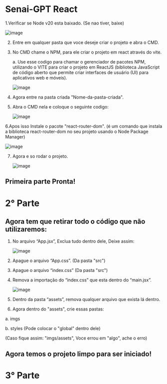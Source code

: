   # Senai-GPT React

1.Verificar se Node v20 esta baixado. (Se nao tiver, baixe)

   ![image](https://github.com/user-attachments/assets/65eb0fa4-8deb-493d-9ada-183d66f4340b)
 
2. Entre em qualquer pasta que voce deseje criar o projeto e abra o CMD.

3. No CMD chame o NPM, para ele criar o projeto em react através do vite.

   a. Use esse codigo para chamar o gerenciador de pacotes NPM, utilizando o VITE para criar o projeto em ReactJS (biblioteca JavaScript de código aberto que permite criar interfaces de usuário (UI) para aplicativos web e móveis).
   
   ![image](https://github.com/user-attachments/assets/bd7cb733-2192-4c64-bbe9-8670b8d501b5)

4. Agora entre na pasta criada "Nome-da-pasta-criada".

5. Abra o CMD nela e coloque o seguinte codigo:
   
   ![image](https://github.com/user-attachments/assets/3d60a731-21e1-42b1-b92d-2d3c32a2e75e)

6.Apos isso Instale o pacote "react-router-dom". (é um comando que instala a biblioteca react-router-dom no seu projeto usando o Node Package Manager)

   ![image](https://github.com/user-attachments/assets/002d68f2-4fdb-46d1-a04f-bd50a9519dd7)

7. Agora e so rodar o projeto.

   ![image](https://github.com/user-attachments/assets/13a45f64-bfe0-47ee-b2b1-1f0c17f40bbd)

## Primeira parte Pronta!

# 2° Parte
## Agora tem que retirar todo o código que não utilizaremos:

1. No arquivo “App.jsx”, Exclua tudo dentro dele, Deixe assim:
 

   ![image](https://github.com/user-attachments/assets/8f67721d-2c4e-4946-9941-c1ba91d4bbc2)
   

2. Apague o arquivo “App.css”. (Da pasta "src")

3. Apague o arquivo “index.css” (Da pasta "src")

4. Remova a importação do “index.css” que esta dentro do “main.jsx”.

   ![image](https://github.com/user-attachments/assets/bb6ec1ca-e92f-48a0-85b4-8520f1396f7c)

5. Dentro da pasta “assets”, remova qualquer arquivo que exista lá dentro.

6. Agora dentro do "assets", crie essas pastas:
   
  a. imgs

  b. styles (Pode colocar o "global" dentro dele)

(Caso fique assim: "imgs/assets", Voce errou em "algo", ache o erro)

## Agora temos o projeto limpo para ser iniciado!

# 3° Parte
